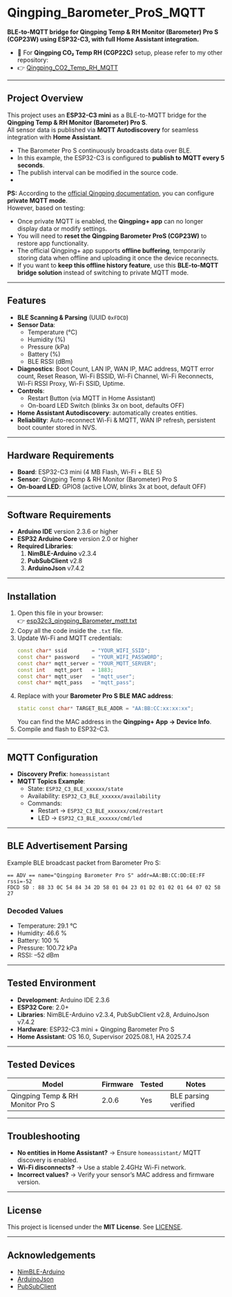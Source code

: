 # Qingping_Barometer_ProS_MQTT

**BLE-to-MQTT bridge for Qingping Temp & RH Monitor (Barometer) Pro S (CGP23W) using ESP32-C3, with full Home Assistant integration.**

- 📌 For **Qingping CO₂ Temp RH (CGP22C)** setup, please refer to my other repository:  
- 👉 [Qingping_CO2_Temp_RH_MQTT](https://github.com/markhsieh2020/Qingping_CO2_Temp_RH_MQTT)  

---

## Project Overview
This project uses an **ESP32-C3 mini** as a BLE-to-MQTT bridge for the **Qingping Temp & RH Monitor (Barometer) Pro S**.  
All sensor data is published via **MQTT Autodiscovery** for seamless integration with **Home Assistant**.

- The Barometer Pro S continuously broadcasts data over BLE.  
- In this example, the ESP32-C3 is configured to **publish to MQTT every 5 seconds**.  
- The publish interval can be modified in the source code.
- 
**PS:** According to the [official Qingping documentation](https://developer.qingping.co/), you can configure **private MQTT mode**.  
However, based on testing:  
- Once private MQTT is enabled, the **Qingping+ app** can no longer display data or modify settings.  
- You will need to **reset the Qingping Barometer ProS (CGP23W)** to restore app functionality.  
- The official Qingping+ app supports **offline buffering**, temporarily storing data when offline and uploading it once the device reconnects.  
- If you want to **keep this offline history feature**, use this **BLE-to-MQTT bridge solution** instead of switching to private MQTT mode.  
---

## Features
- **BLE Scanning & Parsing** (UUID `0xFDCD`)  
- **Sensor Data**:  
  - Temperature (°C)  
  - Humidity (%)  
  - Pressure (kPa)  
  - Battery (%)  
  - BLE RSSI (dBm)  
- **Diagnostics**: Boot Count, LAN IP, WAN IP, MAC address, MQTT error count, Reset Reason, Wi-Fi BSSID, Wi-Fi Channel, Wi-Fi Reconnects, Wi-Fi RSSI Proxy, Wi-Fi SSID, Uptime.  
- **Controls**:  
  - Restart Button (via MQTT in Home Assistant)  
  - On-board LED Switch (blinks 3x on boot, defaults OFF)  
- **Home Assistant Autodiscovery**: automatically creates entities.  
- **Reliability**: Auto-reconnect Wi-Fi & MQTT, WAN IP refresh, persistent boot counter stored in NVS.  

---

## Hardware Requirements
- **Board**: ESP32-C3 mini (4 MB Flash, Wi-Fi + BLE 5)  
- **Sensor**: Qingping Temp & RH Monitor (Barometer) Pro S  
- **On-board LED**: GPIO8 (active LOW, blinks 3x at boot, default OFF)  

---

## Software Requirements
- **Arduino IDE** version 2.3.6 or higher  
- **ESP32 Arduino Core** version 2.0 or higher  
- **Required Libraries**:  
  1. **NimBLE-Arduino** v2.3.4  
  2. **PubSubClient** v2.8  
  3. **ArduinoJson** v7.4.2  

---

## Installation
1. Open this file in your browser:  
   👉 [esp32c3_qingping_Barometer_mqtt.txt](https://github.com/markhsieh2020/Qingping_Barometer_Pro_CGP23W_MQTT/blob/main/esp32c3_qingping_Barometer_mqtt.txt)  
2. Copy all the code inside the `.txt` file.  
3. Update Wi-Fi and MQTT credentials:  
   ```cpp
   const char* ssid        = "YOUR_WIFI_SSID";
   const char* password    = "YOUR_WIFI_PASSWORD";
   const char* mqtt_server = "YOUR_MQTT_SERVER";
   const int   mqtt_port   = 1883;
   const char* mqtt_user   = "mqtt_user";
   const char* mqtt_pass   = "mqtt_pass";
   ```
4. Replace with your **Barometer Pro S BLE MAC address**:  
   ```cpp
   static const char* TARGET_BLE_ADDR = "AA:BB:CC:xx:xx:xx";
   ```
   You can find the MAC address in the **Qingping+ App → Device Info**.  
5. Compile and flash to ESP32-C3.  

---

## MQTT Configuration
- **Discovery Prefix**: `homeassistant`  
- **MQTT Topics Example**:  
  - State: `ESP32_C3_BLE_xxxxxx/state`  
  - Availability: `ESP32_C3_BLE_xxxxxx/availability`  
  - Commands:  
    - Restart → `ESP32_C3_BLE_xxxxxx/cmd/restart`  
    - LED → `ESP32_C3_BLE_xxxxxx/cmd/led`  

---

## BLE Advertisement Parsing
Example BLE broadcast packet from Barometer Pro S:  

```
== ADV == name="Qingping Barometer Pro S" addr=AA:BB:CC:DD:EE:FF rssi=-52
FDCD SD : 88 33 0C 54 84 34 2D 58 01 04 23 01 D2 01 02 01 64 07 02 58 27
```

### Decoded Values
- Temperature: 29.1 °C  
- Humidity: 46.6 %  
- Battery: 100 %  
- Pressure: 100.72 kPa  
- RSSI: –52 dBm  

---

## Tested Environment
- **Development**: Arduino IDE 2.3.6  
- **ESP32 Core**: 2.0+  
- **Libraries**: NimBLE-Arduino v2.3.4, PubSubClient v2.8, ArduinoJson v7.4.2  
- **Hardware**: ESP32-C3 mini + Qingping Barometer Pro S  
- **Home Assistant**: OS 16.0, Supervisor 2025.08.1, HA 2025.7.4  

---

## Tested Devices

| Model                                | Firmware | Tested | Notes                |
|--------------------------------------|----------|--------|----------------------|
| Qingping Temp & RH Monitor Pro S     | 2.0.6   | Yes    | BLE parsing verified |

---

## Troubleshooting
- **No entities in Home Assistant?** → Ensure `homeassistant/` MQTT discovery is enabled.  
- **Wi-Fi disconnects?** → Use a stable 2.4GHz Wi-Fi network.  
- **Incorrect values?** → Verify your sensor’s MAC address and firmware version.  

---

## License
This project is licensed under the **MIT License**. See [LICENSE](LICENSE).  

---

## Acknowledgements
- [NimBLE-Arduino](https://github.com/h2zero/NimBLE-Arduino)  
- [ArduinoJson](https://arduinojson.org/)  
- [PubSubClient](https://pubsubclient.knolleary.net/)  
